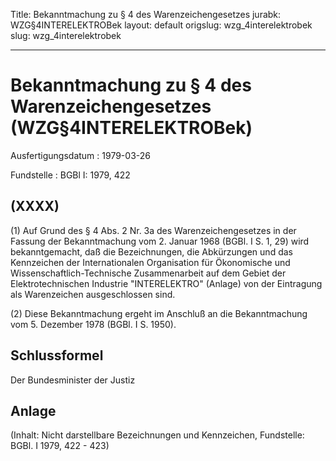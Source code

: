 Title: Bekanntmachung zu § 4 des Warenzeichengesetzes
jurabk: WZG§4INTERELEKTROBek
layout: default
origslug: wzg_4interelektrobek
slug: wzg_4interelektrobek

---

# Bekanntmachung zu § 4 des Warenzeichengesetzes (WZG§4INTERELEKTROBek)

Ausfertigungsdatum
:   1979-03-26

Fundstelle
:   BGBl I: 1979, 422



## (XXXX)

(1) Auf Grund des § 4 Abs. 2 Nr. 3a des Warenzeichengesetzes in der
Fassung der Bekanntmachung vom 2. Januar 1968 (BGBl. I S. 1, 29) wird
bekanntgemacht, daß die Bezeichnungen, die Abkürzungen und das
Kennzeichen der Internationalen Organisation für Ökonomische und
Wissenschaftlich-Technische Zusammenarbeit auf dem Gebiet der
Elektrotechnischen Industrie "INTERELEKTRO" (Anlage) von der
Eintragung als Warenzeichen ausgeschlossen sind.

(2) Diese Bekanntmachung ergeht im Anschluß an die Bekanntmachung vom
5\. Dezember 1978 (BGBl. I S. 1950).


## Schlussformel

Der Bundesminister der Justiz


## Anlage

(Inhalt: Nicht darstellbare Bezeichnungen und Kennzeichen,
Fundstelle: BGBl. I 1979, 422 - 423)

